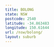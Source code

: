 ```yaml
---
title: BOLONG
state: NSW
postcode: 2540
latitude: -34.863483
longitude: 150.61644
url: /nsw/bolong/
layout: suburb
---
```

